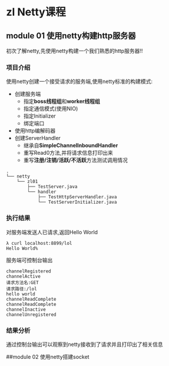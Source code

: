 # zl Netty课程

## module 01 使用netty构建http服务器

初次了解netty,先使用netty构建一个我们熟悉的http服务器!!

### 项目介绍

使用netty创建一个接受请求的服务端,使用netty标准的构建模式:

- 创建服务端
  - 指定**boss线程组**和**worker线程组**
  - 指定通信模式(使用NIO)
  - 指定Initializer
  - 绑定端口
- 使用http编解码器
- 创建ServerHandler
  - 继承自**SimpleChannelInboundHandler**
  - 重写Read0方法,并将请求信息打印出来
  - 重写**注册/注销/活跃/不活跃**方法测试调用情况

```shell
.
└── netty
    └── zl01
        ├── TestServer.java
        └── handler
            ├── TestHttpServerHandler.java
            └── TestServerInitializer.java
```

### 执行结果

对服务端发送人已请求,返回Hello World

```shell
λ curl localhost:8899/lol
Hello World%
```

服务端可控制台输出

```
channelRegistered
channelActive
请求方法名:GET
请求路径:/lol
hello world
channelReadComplete
channelReadComplete
channelInactive
channelUnregistered
```

### 结果分析

通过控制台输出可以观察到netty接收到了请求并且打印出了相关信息

##module 02 使用netty搭建socket

## 

